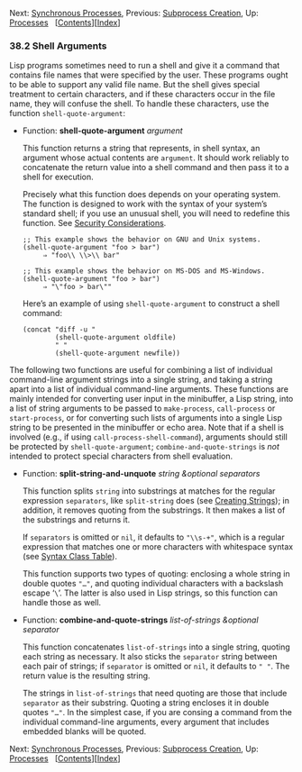 <!-- This is the GNU Emacs Lisp Reference Manual
corresponding to Emacs version 27.2.

Copyright (C) 1990-1996, 1998-2021 Free Software Foundation,
Inc.

Permission is granted to copy, distribute and/or modify this document
under the terms of the GNU Free Documentation License, Version 1.3 or
any later version published by the Free Software Foundation; with the
Invariant Sections being "GNU General Public License," with the
Front-Cover Texts being "A GNU Manual," and with the Back-Cover
Texts as in (a) below.  A copy of the license is included in the
section entitled "GNU Free Documentation License."

(a) The FSF's Back-Cover Text is: "You have the freedom to copy and
modify this GNU manual.  Buying copies from the FSF supports it in
developing GNU and promoting software freedom." -->

<!-- Created by GNU Texinfo 6.7, http://www.gnu.org/software/texinfo/ -->

Next: [Synchronous Processes](Synchronous-Processes.html), Previous: [Subprocess Creation](Subprocess-Creation.html), Up: [Processes](Processes.html)   \[[Contents](index.html#SEC_Contents "Table of contents")]\[[Index](Index.html "Index")]

### 38.2 Shell Arguments

Lisp programs sometimes need to run a shell and give it a command that contains file names that were specified by the user. These programs ought to be able to support any valid file name. But the shell gives special treatment to certain characters, and if these characters occur in the file name, they will confuse the shell. To handle these characters, use the function `shell-quote-argument`:

*   Function: **shell-quote-argument** *argument*

    This function returns a string that represents, in shell syntax, an argument whose actual contents are `argument`. It should work reliably to concatenate the return value into a shell command and then pass it to a shell for execution.

    Precisely what this function does depends on your operating system. The function is designed to work with the syntax of your system’s standard shell; if you use an unusual shell, you will need to redefine this function. See [Security Considerations](Security-Considerations.html).

        ;; This example shows the behavior on GNU and Unix systems.
        (shell-quote-argument "foo > bar")
             ⇒ "foo\\ \\>\\ bar"

        ;; This example shows the behavior on MS-DOS and MS-Windows.
        (shell-quote-argument "foo > bar")
             ⇒ "\"foo > bar\""

    Here’s an example of using `shell-quote-argument` to construct a shell command:

        (concat "diff -u "
                (shell-quote-argument oldfile)
                " "
                (shell-quote-argument newfile))

The following two functions are useful for combining a list of individual command-line argument strings into a single string, and taking a string apart into a list of individual command-line arguments. These functions are mainly intended for converting user input in the minibuffer, a Lisp string, into a list of string arguments to be passed to `make-process`, `call-process` or `start-process`, or for converting such lists of arguments into a single Lisp string to be presented in the minibuffer or echo area. Note that if a shell is involved (e.g., if using `call-process-shell-command`), arguments should still be protected by `shell-quote-argument`; `combine-and-quote-strings` is *not* intended to protect special characters from shell evaluation.

*   Function: **split-string-and-unquote** *string \&optional separators*

    This function splits `string` into substrings at matches for the regular expression `separators`, like `split-string` does (see [Creating Strings](Creating-Strings.html)); in addition, it removes quoting from the substrings. It then makes a list of the substrings and returns it.

    If `separators` is omitted or `nil`, it defaults to `"\\s-+"`, which is a regular expression that matches one or more characters with whitespace syntax (see [Syntax Class Table](Syntax-Class-Table.html)).

    This function supports two types of quoting: enclosing a whole string in double quotes `"…"`, and quoting individual characters with a backslash escape ‘`\`’. The latter is also used in Lisp strings, so this function can handle those as well.

<!---->

*   Function: **combine-and-quote-strings** *list-of-strings \&optional separator*

    This function concatenates `list-of-strings` into a single string, quoting each string as necessary. It also sticks the `separator` string between each pair of strings; if `separator` is omitted or `nil`, it defaults to `" "`. The return value is the resulting string.

    The strings in `list-of-strings` that need quoting are those that include `separator` as their substring. Quoting a string encloses it in double quotes `"…"`. In the simplest case, if you are consing a command from the individual command-line arguments, every argument that includes embedded blanks will be quoted.

Next: [Synchronous Processes](Synchronous-Processes.html), Previous: [Subprocess Creation](Subprocess-Creation.html), Up: [Processes](Processes.html)   \[[Contents](index.html#SEC_Contents "Table of contents")]\[[Index](Index.html "Index")]
